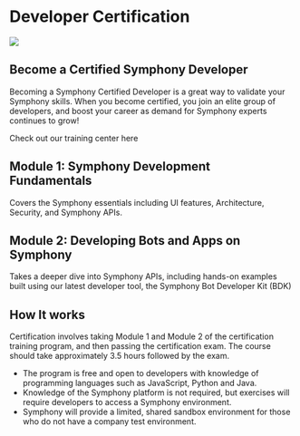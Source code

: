 # Developer Certification

![](../.gitbook/assets/symphony-certification-program-standalone.png)

## Become a Certified Symphony Developer

Becoming a Symphony Certified Developer is a great way to validate your Symphony skills. When you become certified, you join an elite group of developers, and boost your career as demand for Symphony experts continues to grow!

Check out our training center here

## **Module 1: Symphony Development Fundamentals**

Covers the Symphony essentials including UI features, Architecture, Security, and Symphony APIs.

## Module 2: Developing Bots and Apps on Symphony

Takes a deeper dive into Symphony APIs, including hands-on examples built using our latest developer tool, the Symphony Bot Developer Kit \(BDK\)

## How It works

Certification involves taking Module 1 and Module 2 of the certification training program, and then passing the certification exam. The course should take approximately 3.5 hours followed by the exam.

* The program is free and open to developers with knowledge of programming languages such as JavaScript, Python and Java.
* Knowledge of the Symphony platform is not required, but exercises will require developers to access a Symphony environment.
* Symphony will provide a limited, shared sandbox environment for those who do not have a company test environment. 


